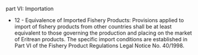 part VI: Importation

<ul>
			<li>12 - Equivalence of Imported Fishery Products: Provisions applied to import of fishery products from other countries shall be at least equivalent to those governing the production and placing on the market of Eritrean products. The specific import conditions are established in Part VI of the Fishery Product Regulations Legal Notice No. 40&#x2F;1998.<ul>
			</ul></li></ul>